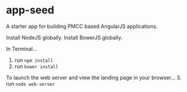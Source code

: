 # app-seed
A starter app for building PMCC based AngularJS applications.

Install NodeJS globally. Install BowerJS globally. 

In Terminal...

1. run `npm install`
2. run `bower install`

To launch the web server and view the landing page in your browser...
3. run `node web-server`
